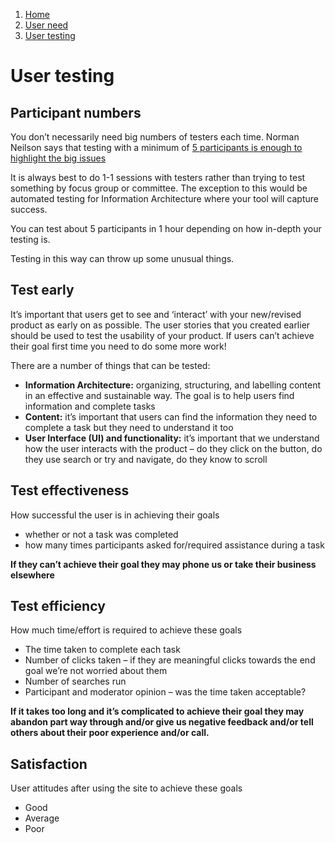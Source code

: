 1.  [Home](/docs/core/contents)
2.  [User need](/docs/core/users/user-need)
3.  [User testing](#)

# User testing

## Participant numbers

You don’t necessarily need big numbers of testers each time. Norman Neilson says that testing with a minimum of [5 participants is enough to highlight the big issues](https://www.nngroup.com/articles/why-you-only-need-to-test-with-5-users/)

It is always best to do 1-1 sessions with testers rather than trying to test something by focus group or committee. The exception to this would be automated testing for Information Architecture where your tool will capture success.

You can test about 5 participants in 1 hour depending on how in-depth your testing is.

Testing in this way can throw up some unusual things.

## Test early

It’s important that users get to see and ‘interact’ with your new/revised product as early on as possible. The user stories that you created earlier should be used to test the usability of your product. If users can’t achieve their goal first time you need to do some more work!

There are a number of things that can be tested:

*   **Information Architecture:** organizing, structuring, and labelling content in an effective and sustainable way. The goal is to help users find information and complete tasks
*   **Content:** it’s important that users can find the information they need to complete a task but they need to understand it too
*   **User Interface (UI) and functionality:** it’s important that we understand how the user interacts with the product – do they click on the button, do they use search or try and navigate, do they know to scroll

## Test effectiveness

How successful the user is in achieving their goals

*   whether or not a task was completed
*   how many times participants asked for/required assistance during a task

**If they can’t achieve their goal they may phone us or take their business elsewhere**

## Test efficiency

How much time/effort is required to achieve these goals

*   The time taken to complete each task
*   Number of clicks taken – if they are meaningful clicks towards the end goal we’re not worried about them
*   Number of searches run
*   Participant and moderator opinion – was the time taken acceptable?

****If it takes too long and it’s complicated to achieve their goal they may abandon part way through and/or give us negative feedback and/or tell others about their poor experience and/or call.****

## Satisfaction

User attitudes after using the site to achieve these goals

*   Good
*   Average
*   Poor
